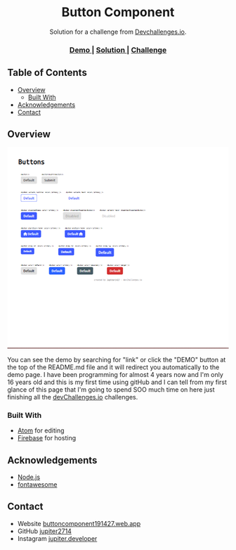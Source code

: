 # <!-- Please update value in the {}  -->

<h1 align="center">Button Component</h1>

<div align="center">
   Solution for a challenge from  <a href="http://devchallenges.io" target="_blank">Devchallenges.io</a>.
</div>

<div align="center">
  <h3>
    <a href="https://buttoncomponent191427.web.app">
      Demo
    </a>
    <span> | </span>
    <a href="https://devchallenges.io/portfolio/jupiter2714">
      Solution
    </a>
    <span> | </span>
    <a href="https://devchallenges.io/challenges/ohgVTyJCbm5OZyTB2gNY">
      Challenge
    </a>
  </h3>
</div>

<!-- TABLE OF CONTENTS -->

## Table of Contents

- [Overview](#overview)
  - [Built With](#built-with)
- [Acknowledgements](#acknowledgements)
- [Contact](#contact)

<!-- OVERVIEW -->

## Overview

![screenshot](https://github.com/jupiter2714/buttoncomponent/blob/main/screenshot.0.1.PNG)

You can see the demo by searching for "link" or click the "DEMO" button at the top of the README.md file and it will redirect you automatically to the demo page. I have been programming for almost 4 years now and I'm only 16 years old and this is my first time using gitHub and I can tell from my first glance of this page that I'm going to spend SOO much time on here just finishing all the [devChallenges.io](https://devchallenges.io) challenges.

### Built With

- [Atom](https://atom.io) for editing
- [Firebase](https://firebase.google.com) for hosting

## Acknowledgements

<!-- This section should list any articles or add-ons/plugins that helps you to complete the project. This is optional but it will help you in the future. For exmpale -->

- [Node.js](https://nodejs.org/)
- [fontawesome](https://fontawesome.com)

## Contact

- Website [buttoncomponent191427.web.app](https://buttoncomponent191427.web.app)
- GitHub [jupiter2714](https://github.com/jupiter2714)
- Instagram [jupiter.developer](https://instagram.com/jupiter.developer)
